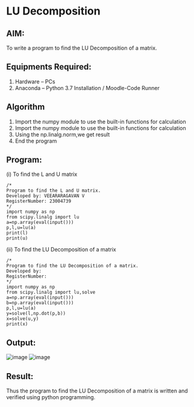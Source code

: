 # LU Decomposition 
## AIM:
To write a program to find the LU Decomposition of a matrix.
## Equipments Required:
1. Hardware – PCs
2. Anaconda – Python 3.7 Installation / Moodle-Code Runner
## Algorithm
1. Import the numpy module to use the built-in functions for calculation
2. Import the numpy module to use the built-in functions for calculation
3. Using the np.linalg.norm,we get result
4. End the program
## Program:
(i) To find the L and U matrix
```
/*
Program to find the L and U matrix.
Developed by: VEEARARAGAVAN V
RegisterNumber: 23004739
*/
import numpy as np
from scipy.linalg import lu
a=np.array(eval(input()))
p,l,u=lu(a)
print(l)
print(u)
```
(ii) To find the LU Decomposition of a matrix
```
/*
Program to find the LU Decomposition of a matrix.
Developed by: 
RegisterNumber: 
*/
import numpy as np
from scipy.linalg import lu,solve
a=np.array(eval(input()))
b=np.array(eval(input()))
p,l,u=lu(a)
y=solve(l,np.dot(p,b))
x=solve(u,y)
print(x)
```
## Output:
![image](https://github.com/veerargavanv27/LU-Decomposition/assets/138955645/5f5a39b4-6664-46b9-9a27-6fbcb03df6b4)
![image](https://github.com/veerargavanv27/LU-Decomposition/assets/138955645/a08d28a4-4a58-4f72-9616-098832bf9013)
## Result:
Thus the program to find the LU Decomposition of a matrix is written and verified using python programming.
